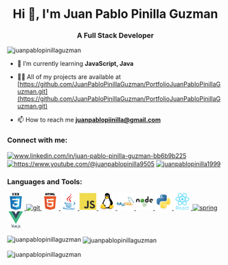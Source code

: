 <h1 align="center">Hi 👋, I'm Juan Pablo Pinilla Guzman</h1>
<h3 align="center">A Full Stack Developer</h3>

<p align="left"> <img src="https://komarev.com/ghpvc/?username=juanpablopinillaguzman&label=Profile%20views&color=0e75b6&style=flat" alt="juanpablopinillaguzman" /> </p>

- 🌱 I’m currently learning **JavaScript, Java**

- 👨‍💻 All of my projects are available at [https://github.com/JuanPabloPinillaGuzman/PortfolioJuanPabloPinillaGuzman.git](https://github.com/JuanPabloPinillaGuzman/PortfolioJuanPabloPinillaGuzman.git)

- 📫 How to reach me **juanpablopiinilla@gmail.com**

<h3 align="left">Connect with me:</h3>
<p align="left">
<a href="https://linkedin.com/in/www.linkedin.com/in/juan-pablo-pinilla-guzman-bb6b9b225" target="blank"><img align="center" src="https://raw.githubusercontent.com/rahuldkjain/github-profile-readme-generator/master/src/images/icons/Social/linked-in-alt.svg" alt="www.linkedin.com/in/juan-pablo-pinilla-guzman-bb6b9b225" height="30" width="40" /></a>
<a href="https://www.youtube.com/c/https://www.youtube.com/@juanpablopinilla9505" target="blank"><img align="center" src="https://raw.githubusercontent.com/rahuldkjain/github-profile-readme-generator/master/src/images/icons/Social/youtube.svg" alt="https://www.youtube.com/@juanpablopinilla9505" height="30" width="40" /></a>
<a href="https://discord.gg/juanpablopinilla1999" target="blank"><img align="center" src="https://raw.githubusercontent.com/rahuldkjain/github-profile-readme-generator/master/src/images/icons/Social/discord.svg" alt="juanpablopinilla1999" height="30" width="40" /></a>
</p>

<h3 align="left">Languages and Tools:</h3>
<p align="left"> <a href="https://www.w3schools.com/css/" target="_blank" rel="noreferrer"> <img src="https://raw.githubusercontent.com/devicons/devicon/master/icons/css3/css3-original-wordmark.svg" alt="css3" width="40" height="40"/> </a> <a href="https://git-scm.com/" target="_blank" rel="noreferrer"> <img src="https://www.vectorlogo.zone/logos/git-scm/git-scm-icon.svg" alt="git" width="40" height="40"/> </a> <a href="https://www.w3.org/html/" target="_blank" rel="noreferrer"> <img src="https://raw.githubusercontent.com/devicons/devicon/master/icons/html5/html5-original-wordmark.svg" alt="html5" width="40" height="40"/> </a> <a href="https://www.java.com" target="_blank" rel="noreferrer"> <img src="https://raw.githubusercontent.com/devicons/devicon/master/icons/java/java-original.svg" alt="java" width="40" height="40"/> </a> <a href="https://developer.mozilla.org/en-US/docs/Web/JavaScript" target="_blank" rel="noreferrer"> <img src="https://raw.githubusercontent.com/devicons/devicon/master/icons/javascript/javascript-original.svg" alt="javascript" width="40" height="40"/> </a> <a href="https://www.linux.org/" target="_blank" rel="noreferrer"> <img src="https://raw.githubusercontent.com/devicons/devicon/master/icons/linux/linux-original.svg" alt="linux" width="40" height="40"/> </a> <a href="https://www.mysql.com/" target="_blank" rel="noreferrer"> <img src="https://raw.githubusercontent.com/devicons/devicon/master/icons/mysql/mysql-original-wordmark.svg" alt="mysql" width="40" height="40"/> </a> <a href="https://nodejs.org" target="_blank" rel="noreferrer"> <img src="https://raw.githubusercontent.com/devicons/devicon/master/icons/nodejs/nodejs-original-wordmark.svg" alt="nodejs" width="40" height="40"/> </a> <a href="https://www.python.org" target="_blank" rel="noreferrer"> <img src="https://raw.githubusercontent.com/devicons/devicon/master/icons/python/python-original.svg" alt="python" width="40" height="40"/> </a> <a href="https://reactjs.org/" target="_blank" rel="noreferrer"> <img src="https://raw.githubusercontent.com/devicons/devicon/master/icons/react/react-original-wordmark.svg" alt="react" width="40" height="40"/> </a> <a href="https://spring.io/" target="_blank" rel="noreferrer"> <img src="https://www.vectorlogo.zone/logos/springio/springio-icon.svg" alt="spring" width="40" height="40"/> </a> <a href="https://vuejs.org/" target="_blank" rel="noreferrer"> <img src="https://raw.githubusercontent.com/devicons/devicon/master/icons/vuejs/vuejs-original-wordmark.svg" alt="vuejs" width="40" height="40"/> </a> </p>

<p><img align="left" src="https://github-readme-stats.vercel.app/api/top-langs?username=juanpablopinillaguzman&show_icons=true&locale=en&layout=compact" alt="juanpablopinillaguzman" /></p>

<p>&nbsp;<img align="center" src="https://github-readme-stats.vercel.app/api?username=juanpablopinillaguzman&show_icons=true&locale=en" alt="juanpablopinillaguzman" /></p>

<p><img align="center" src="https://github-readme-streak-stats.herokuapp.com/?user=juanpablopinillaguzman&" alt="juanpablopinillaguzman" /></p>

